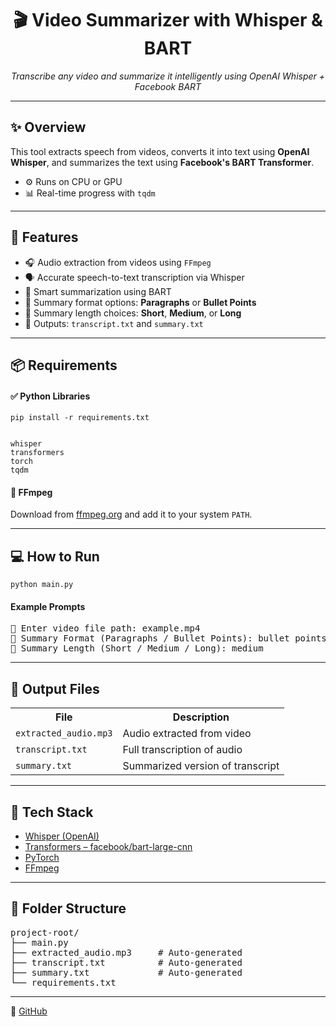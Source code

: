 <h1 align="center">🎬 Video Summarizer with Whisper & BART</h1>
<p align="center"><i>Transcribe any video and summarize it intelligently using OpenAI Whisper + Facebook BART</i></p>
<hr>

<h2>✨ Overview</h2>
<p>This tool extracts speech from videos, converts it into text using <b>OpenAI Whisper</b>, and summarizes the text using <b>Facebook's BART Transformer</b>.</p>
<ul>
  <li>⚙️ Runs on CPU or GPU</li>
  <li>📊 Real-time progress with <code>tqdm</code></li>
</ul>

<hr>

<h2>🚀 Features</h2>
<ul>
  <li>🎧 Audio extraction from videos using <code>FFmpeg</code></li>
  <li>🗣️ Accurate speech-to-text transcription via Whisper</li>
  <li>🧠 Smart summarization using BART</li>
  <li>📝 Summary format options: <b>Paragraphs</b> or <b>Bullet Points</b></li>
  <li>📏 Summary length choices: <b>Short</b>, <b>Medium</b>, or <b>Long</b></li>
  <li>💾 Outputs: <code>transcript.txt</code> and <code>summary.txt</code></li>
</ul>

<hr>

<h2>📦 Requirements</h2>

<h4>✅ Python Libraries</h4>
<pre><code>pip install -r requirements.txt</code></pre>

<pre><code>
whisper
transformers
torch
tqdm
</code></pre>

<h4>🔧 FFmpeg</h4>
<p>Download from <a href="https://ffmpeg.org/download.html" target="_blank">ffmpeg.org</a> and add it to your system <code>PATH</code>.</p>

<hr>

<h2>💻 How to Run</h2>
<pre><code>python main.py</code></pre>

<h4>Example Prompts</h4>
<pre>
🎥 Enter video file path: example.mp4
📝 Summary Format (Paragraphs / Bullet Points): bullet points
📏 Summary Length (Short / Medium / Long): medium
</pre>

<hr>

<h2>📂 Output Files</h2>
<table>
  <tr>
    <th>File</th>
    <th>Description</th>
  </tr>
  <tr>
    <td><code>extracted_audio.mp3</code></td>
    <td>Audio extracted from video</td>
  </tr>
  <tr>
    <td><code>transcript.txt</code></td>
    <td>Full transcription of audio</td>
  </tr>
  <tr>
    <td><code>summary.txt</code></td>
    <td>Summarized version of transcript</td>
  </tr>
</table>

<hr>

<h2>🧠 Tech Stack</h2>
<ul>
  <li><a href="https://github.com/openai/whisper" target="_blank">Whisper (OpenAI)</a></li>
  <li><a href="https://huggingface.co/facebook/bart-large-cnn" target="_blank">Transformers – facebook/bart-large-cnn</a></li>
  <li><a href="https://pytorch.org/" target="_blank">PyTorch</a></li>
  <li><a href="https://ffmpeg.org/" target="_blank">FFmpeg</a></li>
</ul>

<hr>

<h2>📁 Folder Structure</h2>
<pre>
project-root/
├── main.py
├── extracted_audio.mp3     # Auto-generated
├── transcript.txt          # Auto-generated
├── summary.txt             # Auto-generated
└── requirements.txt
</pre>

<hr>


🔗 <a href="https://github.com/bhargava-a/Inbreif_Ai" target="_blank">GitHub</a> 
